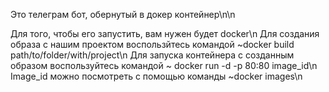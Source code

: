  Это телеграм бот, обернутый в докер контейнер\n\n

 Для того, чтобы его запустить, вам нужен будет docker\n
 Для создания образа с нашим проектом воспользйтесь командой   ~docker build path/to/folder/with/project\n
 Для запуска контейнера с созданным образом воспользуйтесь командой   ~ docker run -d -p 80:80 image_id\n
 Image_id можно посмотреть с помощью команды   ~docker images\n
